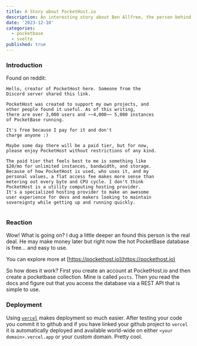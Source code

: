 ```yaml
---
title: A Story about PocketHost.io
description: An interesting story about Ben Allfree, the person behind pockethost.io, a free pocketbase (as of today) cloud service.
date: '2023-12-10'
categories:
  - pocketbase
  - svelte
published: true
---
```


### Introduction

Found on reddit:

```
Hello, creator of PocketHost here. Someone from the
Discord server shared this link.

PocketHost was created to support my own projects, and
other people found it useful. As of this writing,
there are over 3,000 users and ~~4,000~~ 5,000 instances
of PocketBase running.

It's free because I pay for it and don't
charge anyone :)

Maybe some day there will be a paid tier, but for now,
please enjoy PocketHost without restrictions of any kind.

The paid tier that feels best to me is something like
$20/mo for unlimited instances, bandwidth, and storage.
Because of how PocketHost is used, who uses it, and my
personal values, a flat access fee makes more sense than
metering out every byte and CPU cycle. I don't think
PocketHost is a utility computing hosting provider.
It's a specialized hosting provider to make an awesome
user experience for devs and makers looking to maintain
sovereignty while getting up and running quickly.


```

### Reaction

Wow! What is going on? I dug a little deeper an found this
person is the real deal. He may make money later but right now
the hot PocketBase database is free... and easy to use.

You can explore more at
[https://pockethost.io](https://pockethost.io)

So how does it work? First you create an account at
PocketHost.io and then create a pocketbase collection. Mine
is called `posts`. Then you read the docs and figure out that
you access the database via a REST API that is simple to use.

### Deployment

Using [`vercel`](https://vercel.com) makes deployment so much easier. After testing
your code you commit it to github and if you have linked your
github project to `vercel` it is automatically deployed and available
world-wide on either `<your domain>.vercel.app` or your
custom domain. Pretty cool.
